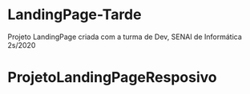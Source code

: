 # LandingPage-Tarde
Projeto LandingPage criada com a turma de Dev, SENAI de Informática 2s/2020
# ProjetoLandingPageResposivo
